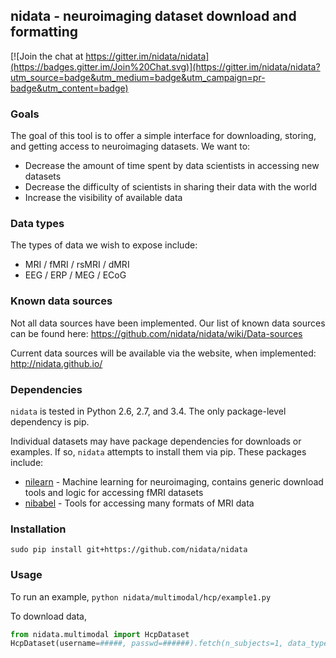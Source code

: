 ## nidata - neuroimaging dataset download and formatting

[![Join the chat at https://gitter.im/nidata/nidata](https://badges.gitter.im/Join%20Chat.svg)](https://gitter.im/nidata/nidata?utm_source=badge&utm_medium=badge&utm_campaign=pr-badge&utm_content=badge)


### Goals

The goal of this tool is to offer a simple interface for downloading, storing, and getting access to neuroimaging datasets.  We want to:
* Decrease the amount of time spent by data scientists in accessing new datasets
* Decrease the difficulty of scientists in sharing their data with the world
* Increase the visibility of available data


### Data types

The types of data we wish to expose include:
* MRI / fMRI / rsMRI / dMRI
* EEG / ERP / MEG / ECoG


### Known data sources

Not all data sources have been implemented. Our list of known data sources can be found here:
https://github.com/nidata/nidata/wiki/Data-sources

Current data sources will be available via the website, when implemented:
http://nidata.github.io/

### Dependencies

`nidata` is tested in Python 2.6, 2.7, and 3.4. The only package-level dependency is pip.

Individual datasets may have package dependencies for downloads or examples. If so, `nidata` attempts to install them via pip. These packages include:
* [nilearn](https://github.com/nilearn/nilearn/) - Machine learning for neuroimaging, contains generic download tools and logic for accessing fMRI datasets
* [nibabel](https://github.com/nibabel/nibabel/) - Tools for accessing many formats of MRI data


### Installation

`sudo pip install git+https://github.com/nidata/nidata`


### Usage

To run an example,
`python nidata/multimodal/hcp/example1.py`

To download data,
```python
from nidata.multimodal import HcpDataset
HcpDataset(username=#####, passwd=######).fetch(n_subjects=1, data_types=['anat'])
```


